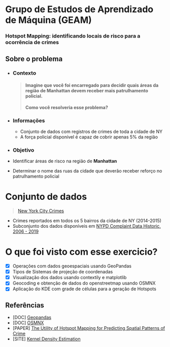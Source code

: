 # Grupo de Estudos de Aprendizado de Máquina (GEAM)
### Hotspot Mapping: identificando locais de risco para a ocorrência de crimes

## Sobre o problema
 - ### **Contexto**
    > #### Imagine que você foi encarregado para decidir quais áreas da região de Manhattan devem receber mais patrulhamento policial. 
   > **Como você resolveria esse problema?**

 - ### **Informações**
   - Conjunto de dados com registros de crimes de toda a cidade de NY
   - A força policial disponível é capaz de cobrir apenas 5% da região
 
 - ### **Objetivo**
  - Identificar áreas de risco na região de **Manhattan**
  - Determinar o nome das ruas da cidade que deverão receber reforço no patrulhamento policial

# Conjunto de dados

> [New York City Crimes](
https://www.kaggle.com/datasets/adamschroeder/crimes-new-york-city?resource=download)

 - Crimes reportados em todos os 5 bairros da cidade de NY (2014-2015)
 - Subconjunto dos dados disponíveis em [NYPD Complaint Data Historic, 2006 - 2019](https://data.cityofnewyork.us/Public-Safety/NYPD-Complaint-Data-Historic/qgea-i56i)

# O que foi visto com esse exercicio?

  - [x] Operações com dados geoespaciais usando GeoPandas
  - [x] Tipos de Sistemas de projeção de coordenadas 
  - [x] Visualização dos dados usando contextily e matplotlib
  - [x] Geocoding e obtenção de dados do openstreetmap usando OSMNX
  - [x] Aplicação do KDE com grade de células para a geração de Hotspots

## Referências
 - [DOC] [Geopandas](https://geopandas.org/en/stable/docs.html)
 - [DOC] [OSMNX](https://osmnx.readthedocs.io/en/stable/)
 - [PAPER] [The Utility of Hotspot Mapping for Predicting Spatial Patterns of Crime](https://link.springer.com/article/10.1057/palgrave.sj.8350066)
 - [SITE] [Kernel Density Estimation](https://mathisonian.github.io/kde/)
